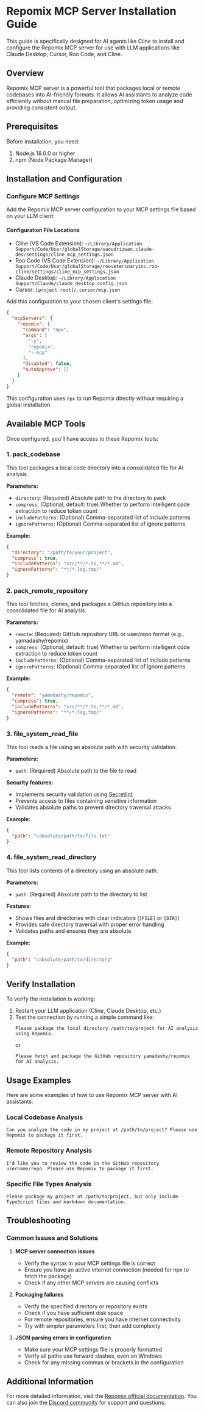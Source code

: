 # Repomix MCP Server Installation Guide

This guide is specifically designed for AI agents like Cline to install and configure the Repomix MCP server for use with LLM applications like Claude Desktop, Cursor, Roo Code, and Cline.

## Overview

Repomix MCP server is a powerful tool that packages local or remote codebases into AI-friendly formats. It allows AI assistants to analyze code efficiently without manual file preparation, optimizing token usage and providing consistent output.

## Prerequisites

Before installation, you need:

1. Node.js 18.0.0 or higher
2. npm (Node Package Manager)

## Installation and Configuration

### Configure MCP Settings

Add the Repomix MCP server configuration to your MCP settings file based on your LLM client:

#### Configuration File Locations

- Cline (VS Code Extension): `~/Library/Application Support/Code/User/globalStorage/saoudrizwan.claude-dev/settings/cline_mcp_settings.json`
- Roo Code (VS Code Extension): `~/Library/Application Support/Code/User/globalStorage/rooveterinaryinc.roo-cline/settings/cline_mcp_settings.json`
- Claude Desktop: `~/Library/Application Support/Claude/claude_desktop_config.json`
- Cursor: `[project root]/.cursor/mcp.json`

Add this configuration to your chosen client's settings file:

```json
{
  "mcpServers": {
    "repomix": {
      "command": "npx",
      "args": [
        "-y",
        "repomix",
        "--mcp"
      ],
      "disabled": false,
      "autoApprove": []
    }
  }
}
```

This configuration uses `npx` to run Repomix directly without requiring a global installation.

## Available MCP Tools

Once configured, you'll have access to these Repomix tools:

### 1. pack_codebase

This tool packages a local code directory into a consolidated file for AI analysis.

**Parameters:**
- `directory`: (Required) Absolute path to the directory to pack
- `compress`: (Optional, default: true) Whether to perform intelligent code extraction to reduce token count
- `includePatterns`: (Optional) Comma-separated list of include patterns
- `ignorePatterns`: (Optional) Comma-separated list of ignore patterns

**Example:**
```json
{
  "directory": "/path/to/your/project",
  "compress": true,
  "includePatterns": "src/**/*.ts,**/*.md",
  "ignorePatterns": "**/*.log,tmp/"
}
```

### 2. pack_remote_repository

This tool fetches, clones, and packages a GitHub repository into a consolidated file for AI analysis.

**Parameters:**
- `remote`: (Required) GitHub repository URL or user/repo format (e.g., yamadashy/repomix)
- `compress`: (Optional, default: true) Whether to perform intelligent code extraction to reduce token count
- `includePatterns`: (Optional) Comma-separated list of include patterns
- `ignorePatterns`: (Optional) Comma-separated list of ignore patterns

**Example:**
```json
{
  "remote": "yamadashy/repomix",
  "compress": true,
  "includePatterns": "src/**/*.ts,**/*.md",
  "ignorePatterns": "**/*.log,tmp/"
}
```

### 3. file_system_read_file

This tool reads a file using an absolute path with security validation.

**Parameters:**
- `path`: (Required) Absolute path to the file to read

**Security features:**
- Implements security validation using [Secretlint](https://github.com/secretlint/secretlint)
- Prevents access to files containing sensitive information
- Validates absolute paths to prevent directory traversal attacks

**Example:**
```json
{
  "path": "/absolute/path/to/file.txt"
}
```

### 4. file_system_read_directory

This tool lists contents of a directory using an absolute path.

**Parameters:**
- `path`: (Required) Absolute path to the directory to list

**Features:**
- Shows files and directories with clear indicators (`[FILE]` or `[DIR]`)
- Provides safe directory traversal with proper error handling
- Validates paths and ensures they are absolute

**Example:**
```json
{
  "path": "/absolute/path/to/directory"
}
```

## Verify Installation

To verify the installation is working:

1. Restart your LLM application (Cline, Claude Desktop, etc.)
2. Test the connection by running a simple command like:
   ```
   Please package the local directory /path/to/project for AI analysis using Repomix.
   ```
   or
   ```
   Please fetch and package the GitHub repository yamadashy/repomix for AI analysis.
   ```

## Usage Examples

Here are some examples of how to use Repomix MCP server with AI assistants:

### Local Codebase Analysis

```
Can you analyze the code in my project at /path/to/project? Please use Repomix to package it first.
```

### Remote Repository Analysis

```
I'd like you to review the code in the GitHub repository username/repo. Please use Repomix to package it first.
```

### Specific File Types Analysis

```
Please package my project at /path/to/project, but only include TypeScript files and markdown documentation.
```

## Troubleshooting

### Common Issues and Solutions

1. **MCP server connection issues**
   - Verify the syntax in your MCP settings file is correct
   - Ensure you have an active internet connection (needed for npx to fetch the package)
   - Check if any other MCP servers are causing conflicts

2. **Packaging failures**
   - Verify the specified directory or repository exists
   - Check if you have sufficient disk space
   - For remote repositories, ensure you have internet connectivity
   - Try with simpler parameters first, then add complexity

3. **JSON parsing errors in configuration**
   - Make sure your MCP settings file is properly formatted
   - Verify all paths use forward slashes, even on Windows
   - Check for any missing commas or brackets in the configuration

## Additional Information

For more detailed information, visit the [Repomix official documentation](https://repomix.com). You can also join the [Discord community](https://discord.gg/wNYzTwZFku) for support and questions.

